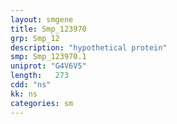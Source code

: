 ```yaml
---
layout: smgene
title: Smp_123970
grp: Smp_12
description: "hypothetical protein"
smp: Smp_123970.1
uniprot: "G4V6V5"
length:   273
cdd: "ns"
kk: ns
categories: sm
---
```


